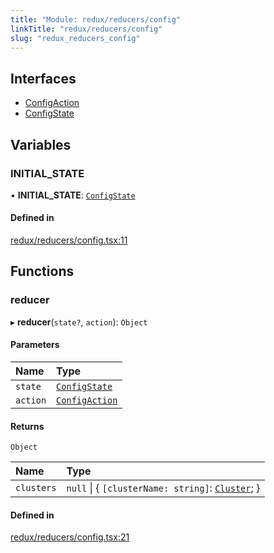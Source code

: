 ```yaml
---
title: "Module: redux/reducers/config"
linkTitle: "redux/reducers/config"
slug: "redux_reducers_config"
---
```


## Interfaces

- [ConfigAction](../interfaces/redux_reducers_config.ConfigAction.md)
- [ConfigState](../interfaces/redux_reducers_config.ConfigState.md)

## Variables

### INITIAL\_STATE

• **INITIAL\_STATE**: [`ConfigState`](../interfaces/redux_reducers_config.ConfigState.md)

#### Defined in

[redux/reducers/config.tsx:11](https://github.com/kinvolk/headlamp/blob/490b989/frontend/src/redux/reducers/config.tsx#L11)

## Functions

### reducer

▸ **reducer**(`state?`, `action`): `Object`

#### Parameters

| Name | Type |
| :------ | :------ |
| `state` | [`ConfigState`](../interfaces/redux_reducers_config.ConfigState.md) |
| `action` | [`ConfigAction`](../interfaces/redux_reducers_config.ConfigAction.md) |

#### Returns

`Object`

| Name | Type |
| :------ | :------ |
| `clusters` | ``null`` \| { `[clusterName: string]`: [`Cluster`](../interfaces/lib_k8s_cluster.Cluster.md);  } |

#### Defined in

[redux/reducers/config.tsx:21](https://github.com/kinvolk/headlamp/blob/490b989/frontend/src/redux/reducers/config.tsx#L21)
